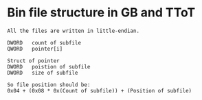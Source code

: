 # Bin file structure in GB and TToT

```
All the files are written in little-endian.

DWORD   count of subfile
QWORD   pointer[i]

Struct of pointer
DWORD   poistion of subfile
DWORD   size of subfile

So file position should be:
0x04 + (0x08 * 0x(Count of subfile)) + (Position of subfile)
```
